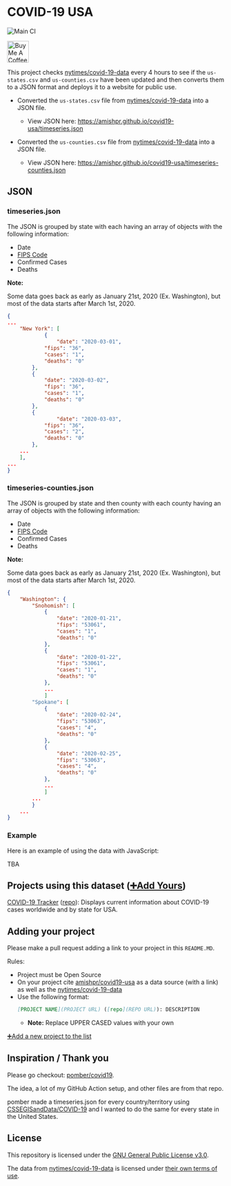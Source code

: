 # COVID-19 USA
![Main CI](https://github.com/amishpr/covid19-usa/workflows/Main%20CI/badge.svg)

<span>
<a href="https://www.buymeacoffee.com/amish" target="_blank"><img src="https://cdn.buymeacoffee.com/buttons/default-green.png" alt="Buy Me A Coffee" height=50px""></a>
</span>

This project checks [nytimes/covid-19-data](https://github.com/nytimes/covid-19-data) every 4 hours to see if the `us-states.csv` and `us-counties.csv` have been updated and then converts them to a JSON format and deploys it to a website for public use.

* Converted the `us-states.csv` file from [nytimes/covid-19-data](https://github.com/nytimes/covid-19-data) into a JSON file.

	* View JSON here: https://amishpr.github.io/covid19-usa/timeseries.json

* Converted the `us-counties.csv` file from [nytimes/covid-19-data](https://github.com/nytimes/covid-19-data) into a JSON file.

	* View JSON here: https://amishpr.github.io/covid19-usa/timeseries-counties.json

## JSON

### timeseries.json
The JSON is grouped by state with each having an array of objects with the following information:

* Date
* [FIPS Code](https://www.census.gov/quickfacts/fact/note/US/fips)
* Confirmed Cases
* Deaths

**Note:** 

Some data goes back as early as January 21st, 2020 (Ex. Washington), but most of the data starts after March 1st, 2020.

```json
{
...
    "New York": [
            {
	            "date": "2020-03-01",
		    "fips": "36",
		    "cases": "1",
		    "deaths": "0"
	    },
	    {
		    "date": "2020-03-02",
		    "fips": "36",
		    "cases": "1",
		    "deaths": "0"
	    },
	    {
	            "date": "2020-03-03",
		    "fips": "36",
		    "cases": "2",
		    "deaths": "0"
	    },
    ...
    ],
...
}
```

### timeseries-counties.json
The JSON is grouped by state and then county with each county having an array of objects with the following information:

* Date
* [FIPS Code](https://www.census.gov/quickfacts/fact/note/US/fips)
* Confirmed Cases
* Deaths

**Note:** 

Some data goes back as early as January 21st, 2020 (Ex. Washington), but most of the data starts after March 1st, 2020.

```json
{
    "Washington": {
		"Snohomish": [
			{
				"date": "2020-01-21",
				"fips": "53061",
				"cases": "1",
				"deaths": "0"
			},
			{
				"date": "2020-01-22",
				"fips": "53061",
				"cases": "1",
				"deaths": "0"
			},
			...
			]
		"Spokane": [
			{
				"date": "2020-02-24",
				"fips": "53063",
				"cases": "4",
				"deaths": "0"
			},
			{
				"date": "2020-02-25",
				"fips": "53063",
				"cases": "4",
				"deaths": "0"
			},
			...
			]
		...
		}
	...
}
```

### Example

Here is an example of using the data with JavaScript:

TBA

## Projects using this dataset ([➕Add Yours](#adding-your-project))
 [COVID-19 Tracker](https://www.covid-19tracker.app) ([repo](https://github.com/amishpr/covid-19tracker)): Displays current information about
 COVID-19 cases worldwide and by state for USA.

## Adding your project 

Please make a pull request adding a link to your project in this `README.MD`.

Rules:
* Project must be Open Source
* On your project cite [amishpr/covid19-usa](https://github.com/amishpr/covid19-usa) as a data source (with a link) as well as the [nytimes/covid-19-data](https://github.com/nytimes/covid-19-data) 
* Use the following format:
	```markdown
 	[PROJECT NAME](PROJECT URL) ([repo](REPO URL)): DESCRIPTION
	```
	* **Note:** Replace UPPER CASED values with your own
	
[➕Add a new project to the list](https://github.com/amishpr/covid19-usa/edit/master/README.md)

## Inspiration / Thank you

Please go checkout: [pomber/covid19](https://github.com/pomber/covid19).

The idea, a lot of my GitHub Action setup, and other files are from that repo.

pomber made a timeseries.json for every country/territory using 
[CSSEGISandData/COVID-19](https://github.com/CSSEGISandData/COVID-19)
and I wanted to do the same for every state in the United States.

## License

This repository is licensed under the [GNU General Public License v3.0](https://github.com/amishpr/covid19-usa/blob/master/LICENSE).

The data from [nytimes/covid-19-data](https://github.com/nytimes/covid-19-data) is licensed under [their own terms of use](https://github.com/nytimes/covid-19-data/blob/master/LICENSE).
